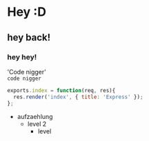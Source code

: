 # Hey :D
## hey back!
### hey hey!

'Code nigger' <br>
`code nigger` <br>

```javascript
exports.index = function(req, res){ 
  res.render('index', { title: 'Express' });
};
```

- aufzaehlung
	- level 2
		- level